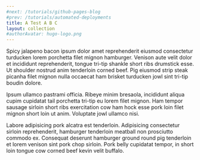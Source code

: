 ```yaml
---
#next: /tutorials/github-pages-blog
#prev: /tutorials/automated-deployments
title: A Test A B C
layout: collection
#authorAvatar: hugo-logo.png
---
```


Spicy jalapeno bacon ipsum dolor amet reprehenderit eiusmod consectetur turducken lorem porchetta filet mignon hamburger. Venison aute velit dolor et incididunt reprehenderit, tongue tri-tip shankle short ribs drumstick esse. Ut shoulder nostrud anim tenderloin corned beef. Pig eiusmod strip steak picanha filet mignon nulla occaecat ham brisket turducken jowl sint tri-tip boudin dolore.

Ipsum ullamco pastrami officia. Ribeye minim bresaola, incididunt aliqua cupim cupidatat tail porchetta tri-tip eu lorem filet mignon. Ham tempor sausage sirloin short ribs exercitation cow ham hock esse pork loin filet mignon short loin ut anim. Voluptate jowl ullamco nisi.

Labore adipisicing pork alcatra est tenderloin. Adipisicing consectetur sirloin reprehenderit, hamburger tenderloin meatball non prosciutto commodo ex. Consequat deserunt hamburger ground round pig tenderloin et lorem venison sint pork chop sirloin. Pork belly cupidatat tempor, in short loin tongue cow corned beef kevin velit buffalo.

